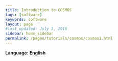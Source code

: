 ```yaml
---
title: Introduction to COSMOS
tags: [software]
keywords: software
layout: page
#last_updated: July 3, 2016
sidebar: home_sidebar
permalink: /pages/tutorials/cosmos/cosmos1.html
---
```


**Language: English**




